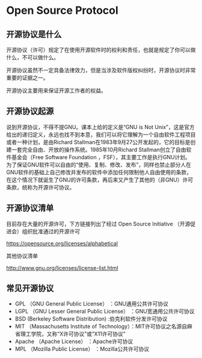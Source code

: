 # Open Source Protocol

## 开源协议是什么

开源协议（许可）规定了在使用开源软件时的权利和责任，也就是规定了你可以做什么，不可以做什么。

开源协议虽然不一定具备法律效力，但是当涉及软件版权纠纷时，开源协议时非常重要的证据之一。

开源协议主要用来保证开源工作者的权益。

## 开源协议起源

说到开源协议，不得不提GNU。课本上给的定义是“GNU is Not Unix”，这是官方给出的递归定义，永远也找不到本意，我们可以将它理解为一个自由软件工程项目或者一种计划，是由Richard Stallman在1983年9月27公开发起的，它的目标是创建一套完全自由、开放的操作系统。1985年10月Richard Stallman创立了自由软件基金会（Free Software Foundation ，FSF），其主要工作是执行GNU计划。为了保证GNU软件可以自由的“使用、复制、修改、发布”，同样也禁止部分人在GNU软件的基础上自己修改并发布的软件中添加任何限制他人自由使用的条款，在这个情况下就诞生了GNU的许可条款，再后来又产生了其他的（非GNU）许可条款，统称为开源许可协议。

## 开源协议清单

目前存在大量的开源许可，下方链接列出了经过 Open Source Initiative （开源促进会）组织批准通过的开源许可

<https://opensource.org/licenses/alphabetical>

其他协议清单

<http://www.gnu.org/licenses/license-list.html>

## 常见开源协议

- GPL （GNU General Public License） ：GNU通用公共许可协议
- LGPL （GNU Lesser General Public License） ：GNU宽通用公共许可协议
- BSD (Berkeley Software Distribution)  :伯克利软件分发许可协议
- MIT （Massachusetts Institute of Technology）：MIT许可协议之名源自麻省理工学院，又称“X许可协议”或“X11许可协议”
- Apache （Apache License） ：Apache许可协议
- MPL （Mozilla Public License） ：Mozilla公共许可协议
